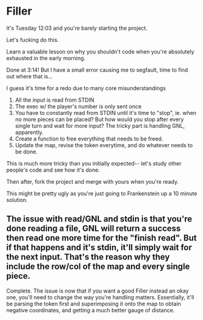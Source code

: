 # Filler

It's Tuesday 12:03 and you're barely starting the project.

Let's fucking do this. 

Learn a valuable lesson on why you shouldn't code when you're absolutely exhausted in the early morning. 

Done at 3:14! But I have a small error causing me to segfault, time to find out where that is... 

I guess it's time for a redo due to many core misunderstandings

1. All the input is read from STDIN
2. The exec w/ the player's number is only sent once
3. You have to constantly read from STDIN until it's time to "stop", ie. when no more pieces can be placed? But how
would you stop after every single turn and wait for more input? The tricky part is handling GNL, apparently. 
4. Create a function to free everything that needs to be freed. 
5. Update the map, revise the token everytime, and do whatever needs to be done.

This is much more tricky than you initially expected-- let's study other people's code and see how it's done. 

Then after, fork the project and merge with yours when you're ready. 

This might be pretty ugly as you're just going to Frankenstein up a 10 minute solution. 

The issue with read/GNL and stdin is that you're done reading a file, GNL will return a success then read one more time for the "finish read". But if that happens and it's stdin, it'll simply wait for the next input. That's the reason why they include the row/col of the map and every single piece. 
-------------------------------------------------------------------------

Complete. The issue is now that if you want a good Filler instead an okay one, you'll need to change the way you're handling matters. Essentially, it'll be parsing the token first and superimposing it onto the map to obtain negative coordinates, and getting a much better gauge of distance. 
